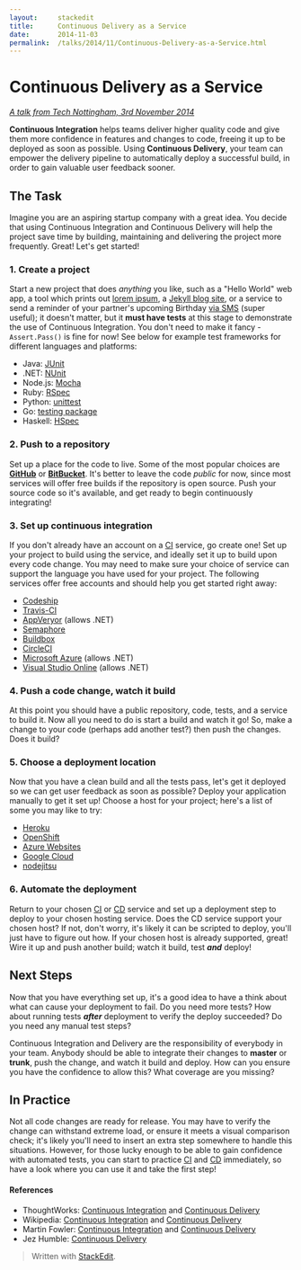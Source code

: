 ```yaml
---
layout:     stackedit
title:      Continuous Delivery as a Service
date:       2014-11-03
permalink:  /talks/2014/11/Continuous-Delivery-as-a-Service.html
---
```


# Continuous Delivery as a Service
*[A talk from Tech Nottingham, 3rd November 2014](http://www.technottingham.com/events/2014/11/03/tech-nottingham-november-2014-continuous-delivery-as-a-service "Continuous Delivery as a Service")*

**Continuous Integration** helps teams deliver higher quality code and give them more confidence in features and changes to code, freeing it up to be deployed as soon as possible.
Using **Continuous Delivery**, your team can empower the delivery pipeline to automatically deploy a successful build, in order to gain valuable user feedback sooner.

## The Task
Imagine you are an aspiring startup company with a great idea. You decide that using Continuous Integration and Continuous Delivery will help the project save time by building, maintaining and delivering the project more frequently. Great! Let's get started!

### 1. Create a project
Start a new project that does *anything* you like, such as a "Hello World" web app, a tool which prints out [lorem ipsum](http://slipsum.com "Samuel L. Ipsum"), a [Jekyll blog site](https://pages.github.com "GitHub pages with Jekyll"), or a service to send a reminder of your partner's upcoming Birthday [via SMS](http://developers.esendex.com/APIs/REST-API/messagedispatcher "Esendex Message Dispatcher") (super useful); it doesn't matter, but it **must have tests** at this stage to demonstrate the use of Continuous Integration. You don't need to make it fancy - `Assert.Pass()` is fine for now!
See below for example test frameworks for different languages and platforms:

* Java: [JUnit](http://junit.org "JUnit")
* .NET: [NUnit](http://www.nunit.org "NUnit")
* Node.js: [Mocha](http://mochajs.org "Mocha")
* Ruby: [RSpec](https://github.com/rspec/rspec-core "RSpec Core @ GitHub")
* Python: [unittest](https://docs.python.org/2/library/unittest.html "unittest, The Python Standard Library")
* Go: [testing package](http://golang.org/pkg/testing/ "The Go testing standard package")
* Haskell: [HSpec](http://hspec.github.io/ "HSpec")

### 2. Push to a repository
Set up a place for the code to live. Some of the most popular choices are **[GitHub](https://github.com)**  or **[BitBucket](https://bitbucket.org)**. It's better to leave the code *public* for now, since most services will offer free builds if the repository is open source.
Push your source code so it's available, and get ready to begin continuously integrating!

### 3. Set up continuous integration
If you don't already have an account on a [CI][CI] service, go create one! Set up your project to build using the service, and ideally set it up to build upon every code change. You may need to make sure your choice of service can support the language you have used for your project.
The following services offer free accounts and should help you get started right away:

* [Codeship](https://codeship.io "Codeship")
* [Travis-CI](https://travis-ci.org "Travis-CI")
* [AppVeryor](http://www.appveyor.com "AppVeyor") (allows .NET)
* [Semaphore](https://semaphoreapp.com "Semaphore")
* [Buildbox](https://buildbox.io "Buildbox")
* [CircleCI](https://circleci.com "CircleCI")
* [Microsoft Azure](http://azure.microsoft.com "Azure") (allows .NET)
* [Visual Studio Online](http://www.visualstudio.com/en-us/get-started/connect-to-vs.aspx "Visual Studio Online") (allows .NET)

### 4. Push a code change, watch it build
At this point you should have a public repository, code, tests, and a service to build it. Now all you need to do is start a build and watch it go! So, make a change to your code (perhaps add another test?) then push the changes. Does it build?

### 5. Choose a deployment location
Now that you have a clean build and all the tests pass, let's get it deployed so we can get user feedback as soon as possible? Deploy your application manually to get it set up!
Choose a host for your project; here's a list of some you may like to try:

* [Heroku](https://www.heroku.com "Heroku")
* [OpenShift](https://www.openshift.com "OpenShift by Red Hat")
* [Azure Websites](http://azure.microsoft.com/en-us/services/websites/ "Azure Websites and Apps")
* [Google Cloud](https://cloud.google.com "Google Cloud")
* [nodejitsu](https://www.nodejitsu.com "nodejitsu Node.js hosting")

### 6. Automate the deployment
Return to your chosen [CI] or [CD] service and set up a deployment step to deploy to your chosen hosting service. Does the CD service support your chosen host? If not, don't worry, it's likely it can be scripted to deploy, you'll just have to figure out how. If your chosen host is already supported, great! Wire it up and push another build; watch it build, test ***and*** deploy!

## Next Steps
Now that you have everything set up, it's a good idea to have a think about what can cause your deployment to fail. Do you need more tests? How about running tests ***after*** deployment to verify the deploy succeeded? Do you need any manual test steps?

Continuous Integration and Delivery are the responsibility of everybody in your team. Anybody should be able to integrate their changes to **master** or **trunk**, push the change, and watch it build and deploy. How can you ensure you have the confidence to allow this? What coverage are you missing?
## In Practice
Not all code changes are ready for release. You may have to verify the change can withstand extreme load, or ensure it meets a visual comparison check; it's likely you'll need to insert an extra step somewhere to handle this situations. However, for those lucky enough to be able to gain confidence with automated tests, you can start to practice [CI] and [CD] immediately, so have a look where you can use it and take the first step!

#### References

* ThoughtWorks: [Continuous Integration](http://www.thoughtworks.com/continuous-integration) and [Continuous Delivery](http://www.thoughtworks.com/continuous-delivery)
* Wikipedia: [Continuous Integration](http://www.thoughtworks.com/continuous-delivery) and [Continuous Delivery](http://en.wikipedia.org/wiki/Continuous_delivery)
* Martin Fowler: [Continuous Integration](http://www.martinfowler.com/articles/continuousIntegration.html) and [Continuous Delivery](http://martinfowler.com/bliki/ContinuousDelivery.html)
* Jez Humble: [Continuous Delivery](http://continuousdelivery.com/)

> Written with [StackEdit](https://stackedit.io/).

[CI]: http://en.wikipedia.org/wiki/Continuous_integration "Continuous Integration"
[CD]: http://en.wikipedia.org/wiki/Continuous_delivery "Continuous Delivery"